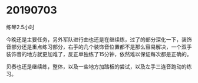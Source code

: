# 20190703

练琴2.5小时

今晚还是主要任务，另外军队进行曲也还是在继续练，过了的部分深化一下，装饰音部分还是重点练习部分，右手的几个装饰音位置都不是那么容易解决，一个双手装饰音的地方就更加难了，反正单独练了15分钟，依然难以保证每次都是正确的。

贝奏也还是继续练，整体，以及一些地方加踏板的尝试，以及左手三连音跑动的练习。
